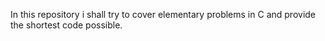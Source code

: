 In this repository i shall try to cover elementary problems in C and provide the shortest code possible.




